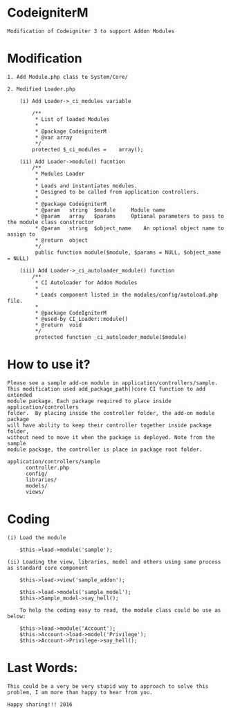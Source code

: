 # CodeigniterM

	Modification of Codeigniter 3 to support Addon Modules

# Modification

	1. Add Module.php class to System/Core/

	2. Modified Loader.php

		(i) Add Loader->_ci_modules variable
	
		   	/**
			 * List of loaded Modules
	   	 	 *
			 * @package CodeigniterM
			 * @var	array
			 */
			protected $_ci_modules =	array();

		(ii) Add Loader->module() fucntion
			/**
			 * Modules Loader
			 *
			 * Loads and instantiates modules.
			 * Designed to be called from application controllers.
			 *
			 * @package CodeigniterM
			 * @param	string	$module		Module name
			 * @param	array	$params		Optional parameters to pass to the module class constructor
			 * @param	string	$object_name	An optional object name to assign to
			 * @return	object
			 */
			 public function module($module, $params = NULL, $object_name = NULL)
			
		(iii) Add Loader->_ci_autoloader_module() function
			/**
	 		 * CI Autoloader for Addon Modules
			 *
			 * Loads component listed in the modules/config/autoload.php file.
			 *
			 * @package CodeIgniterM 
			 * @used-by	CI_Loader::module()
			 * @return	void
			 */
			 protected function _ci_autoloader_module($module)
	
# How to use it?
	
	Please see a sample add-on module in application/controllers/sample.
	This modification used add_package_path()core CI function to add extended
	module package. Each package required to place inside application/controllers
	folder.  By placing inside the controller folder, the add-on module package
	will have ability to keep their controller together inside package folder,
	without need to move it when the package is deployed. Note from the sample
	module package, the controller is place in package root folder.
	
	application/controllers/sample
	      controller.php
	      config/
	      libraries/
	      models/
	      views/
	      
# Coding

	(i) Load the module
	
		$this->load->module('sample');
	
	(ii) Loading the view, libraries, model and others using same process as standard core component
	
		$this->load->view('sample_addon');
	
		$this->load->models('sample_model');
		$this->Sample_model->say_hell();
	
		To help the coding easy to read, the module class could be use as below:
		
		$this->load->module('Account');
		$this->Account->load->model('Privilege');
		$this->Account->Privilege->say_hell();

# Last Words:

	This could be a very be very stupid way to approach to solve this problem, I am more than happy to hear from you.
	
	Happy sharing!!! 2016
	